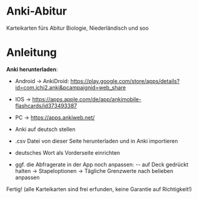 # Anki-Abitur
Karteikarten fürs Abitur Biologie, Niederländisch und soo


# Anleitung
**Anki herunterladen**: 
- Android -> AnkiDroid: https://play.google.com/store/apps/details?id=com.ichi2.anki&pcampaignid=web_share
- IOS -> https://apps.apple.com/de/app/ankimobile-flashcards/id373493387
- PC -> https://apps.ankiweb.net/

- Anki auf deutsch stellen

- .csv Datei von dieser Seite herunterladen und in Anki importieren
- deutsches Wort als Vorderseite einrichten


- ggf. die Abfragerate in der App noch anpassen:
-- auf Deck gedrückt halten  -> Stapeloptionen -> Tägliche Grenzwerte nach belieben anpassen

Fertig!
(alle Karteikarten sind frei erfunden, keine Garantie auf Richtigkeit!)
